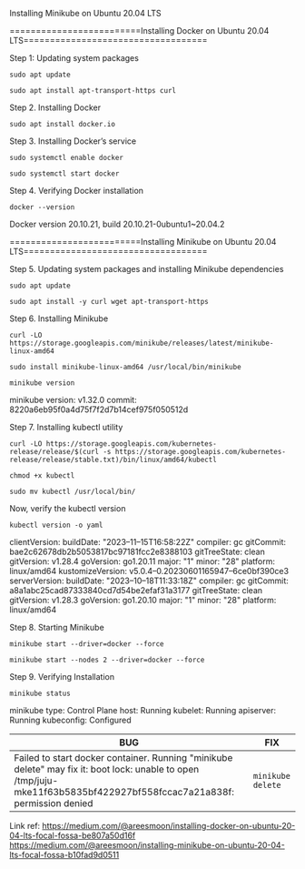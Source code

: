 Installing Minikube on Ubuntu 20.04 LTS

=========================Installing Docker on Ubuntu 20.04 LTS===================================

Step 1: Updating system packages

```
sudo apt update 
```

```
sudo apt install apt-transport-https curl
```

Step 2. Installing Docker
```
sudo apt install docker.io
```
Step 3. Installing Docker’s service
```
sudo systemctl enable docker
```
```
sudo systemctl start docker
```
Step 4. Verifying Docker installation
```
docker --version
```
Docker version 20.10.21, build 20.10.21-0ubuntu1~20.04.2

=========================Installing Minikube on Ubuntu 20.04 LTS===================================

Step 5. Updating system packages and installing Minikube dependencies
```
sudo apt update
```
```
sudo apt install -y curl wget apt-transport-https
```
Step 6. Installing Minikube
```
curl -LO https://storage.googleapis.com/minikube/releases/latest/minikube-linux-amd64
```
```
sudo install minikube-linux-amd64 /usr/local/bin/minikube
```
```
minikube version
```
minikube version: v1.32.0
commit: 8220a6eb95f0a4d75f7f2d7b14cef975f050512d

Step 7. Installing kubectl utility
```
curl -LO https://storage.googleapis.com/kubernetes-release/release/$(curl -s https://storage.googleapis.com/kubernetes-release/release/stable.txt)/bin/linux/amd64/kubectl
```
```
chmod +x kubectl
```
```
sudo mv kubectl /usr/local/bin/
```
Now, verify the kubectl version

```
kubectl version -o yaml
```
clientVersion:
 buildDate: "2023–11–15T16:58:22Z"
 compiler: gc
 gitCommit: bae2c62678db2b5053817bc97181fcc2e8388103
 gitTreeState: clean
 gitVersion: v1.28.4
 goVersion: go1.20.11
 major: "1"
 minor: "28"
 platform: linux/amd64
kustomizeVersion: v5.0.4–0.20230601165947–6ce0bf390ce3
serverVersion:
 buildDate: "2023–10–18T11:33:18Z"
 compiler: gc
 gitCommit: a8a1abc25cad87333840cd7d54be2efaf31a3177
 gitTreeState: clean
 gitVersion: v1.28.3
 goVersion: go1.20.10
 major: "1"
 minor: "28"
 platform: linux/amd64
 
Step 8. Starting Minikube
```
minikube start --driver=docker --force
```
```
minikube start --nodes 2 --driver=docker --force
```
Step 9. Verifying Installation
```
minikube status
```
minikube
type: Control Plane
host: Running
kubelet: Running
apiserver: Running
kubeconfig: Configured


| BUG  | FIX |
| ------------- | ------------- |
| Failed to start docker container. Running "minikube delete" may fix it: boot lock: unable to open /tmp/juju-mke11f63b5835bf422927bf558fccac7a21a838f: permission denied  | ``` minikube delete ```  |



Link ref:
https://medium.com/@areesmoon/installing-docker-on-ubuntu-20-04-lts-focal-fossa-be807a50d16f
https://medium.com/@areesmoon/installing-minikube-on-ubuntu-20-04-lts-focal-fossa-b10fad9d0511
